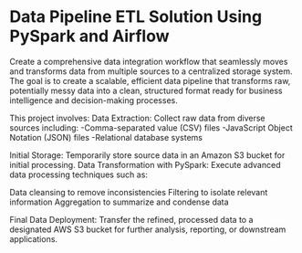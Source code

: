 # Data Pipeline ETL Solution Using PySpark and Airflow
Create a comprehensive data integration workflow that seamlessly moves and transforms data from multiple sources to a centralized storage system. The goal is to create a scalable, efficient data pipeline that transforms raw, potentially messy data into a clean, structured format ready for business intelligence and decision-making processes.

This project involves:
Data Extraction: Collect raw data from diverse sources including:
-Comma-separated value (CSV) files
-JavaScript Object Notation (JSON) files
-Relational database systems

Initial Storage: Temporarily store source data in an Amazon S3 bucket for initial processing.
Data Transformation with PySpark: Execute advanced data processing techniques such as:

Data cleansing to remove inconsistencies
Filtering to isolate relevant information
Aggregation to summarize and condense data

Final Data Deployment: Transfer the refined, processed data to a designated AWS S3 bucket for further analysis, reporting, or downstream applications.

